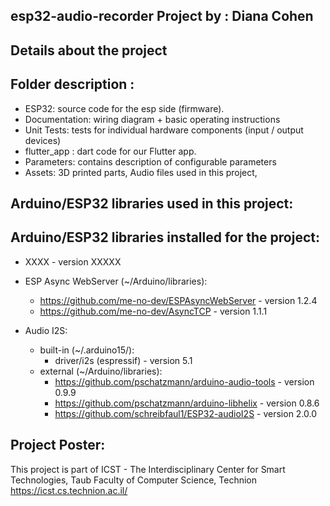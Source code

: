 ## esp32-audio-recorder Project by : Diana Cohen 
  
## Details about the project
 
## Folder description :
* ESP32: source code for the esp side (firmware).
* Documentation: wiring diagram + basic operating instructions
* Unit Tests: tests for individual hardware components (input / output devices)
* flutter_app : dart code for our Flutter app.
* Parameters: contains description of configurable parameters 
* Assets: 3D printed parts, Audio files used in this project, 

## Arduino/ESP32 libraries used in this project:
## Arduino/ESP32 libraries installed for the project:
* XXXX - version XXXXX

* ESP Async WebServer (~/Arduino/libraries):
  - https://github.com/me-no-dev/ESPAsyncWebServer      - version 1.2.4
  - https://github.com/me-no-dev/AsyncTCP               - version 1.1.1

* Audio I2S:
  - built-in (~/.arduino15/):
    * driver/i2s (espressif)                              - version 5.1
  - external (~/Arduino/libraries):
    * https://github.com/pschatzmann/arduino-audio-tools  - version 0.9.9
    * https://github.com/pschatzmann/arduino-libhelix     - version 0.8.6
    * https://github.com/schreibfaul1/ESP32-audioI2S      - version 2.0.0

## Project Poster:
 
This project is part of ICST - The Interdisciplinary Center for Smart Technologies, Taub Faculty of Computer Science, Technion
https://icst.cs.technion.ac.il/

